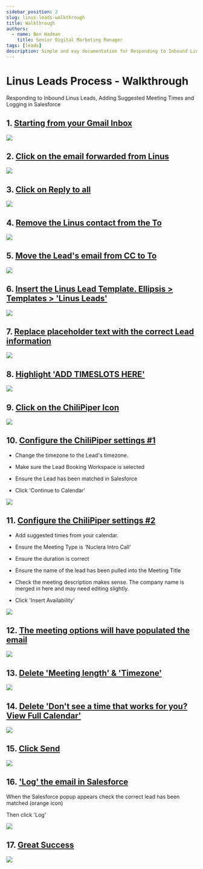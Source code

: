 ```yaml
---
sidebar_position: 2
slug: linus-leads-walkthrough
title: Walkthrough
authors:
  - name: Ben Hadman
    title: Senior Digital Marketing Manager
tags: [leads]
description: Simple and eay documentation for Responding to Inbound Linus Leads, Adding Suggested Meeting Times and Logging in Salesforce
---
```


# Linus Leads Process - Walkthrough

Responding to Inbound Linus Leads, Adding Suggested Meeting Times and Logging in Salesforce

1\. [Starting from your Gmail Inbox](https://mail.google.com/mail/u/0/#inbox)
-----------------------------------------------------------------------------

![](https://dubble-prod-01.s3.amazonaws.com/assets/a9da2592-c11b-45ab-9065-bf781f025121.png?0)

2\. [Click on the email forwarded from Linus](https://mail.google.com/mail/u/0/#inbox)
--------------------------------------------------------------------------------------

![](https://d3q7ie80jbiqey.cloudfront.net/media/image/zoom/d362ae7b-b9e3-4347-987d-e6b73bbf3261/1/54.228922526042/9.6428186907838?0)

3\. [Click on Reply to all](https://mail.google.com/mail/u/0/#inbox/FMfcgzGqRGVJwLzPFtsZvTHHHWSkpMZC)
-----------------------------------------------------------------------------------------------------

![](https://d3q7ie80jbiqey.cloudfront.net/media/image/zoom/c757137f-8048-427e-bf72-cd31f7f64d25/2.5/21.16455078125/30.314653316107?0)

4\. [Remove the Linus contact from the To](https://mail.google.com/mail/u/0/#inbox/FMfcgzGqRGVJwLzPFtsZvTHHHWSkpMZC)
--------------------------------------------------------------------------------------------------------------------

![](https://d3q7ie80jbiqey.cloudfront.net/media/image/zoom/32b70e84-fdcc-421c-8aa0-1bff42cac82d/2.5/30.718587239583/31.820292312661?0)

5\. [Move the Lead's email from CC to To](https://mail.google.com/mail/u/0/#inbox/FMfcgzGqRGVJwLzPFtsZvTHHHWSkpMZC)
-------------------------------------------------------------------------------------------------------------------

![](https://d3q7ie80jbiqey.cloudfront.net/media/image/zoom/2557d7fe-6033-480c-aba1-b4d38a82c6b8/2.5/21.378580729167/35.094005706288?0)

6\. [Insert the Linus Lead Template. Ellipsis > Templates > 'Linus Leads'](https://mail.google.com/mail/u/0/#inbox/FMfcgzGqRGVJwLzPFtsZvTHHHWSkpMZC)
----------------------------------------------------------------------------------------------------------------------------------------------------

![](https://d3q7ie80jbiqey.cloudfront.net/media/image/zoom/5cd34b01-c0a3-4cc9-ad39-f9194e4c8d8b/2.5/53.470458984375/61.361097652885?0)

7\. [Replace placeholder text with the correct Lead information](https://mail.google.com/mail/u/0/#inbox/FMfcgzGqRGVJwLzPFtsZvTHHHWSkpMZC)
------------------------------------------------------------------------------------------------------------------------------------------

![](https://d3q7ie80jbiqey.cloudfront.net/media/image/zoom/96e94e56-401a-4a98-8c25-2dc763a28dc6/2.5/17.705078125/29.776324289406?0)

8\. [Highlight 'ADD TIMESLOTS HERE'](https://mail.google.com/mail/u/0/#inbox/FMfcgzGqRGVJwLzPFtsZvTHHHWSkpMZC)
--------------------------------------------------------------------------------------------------------------

![](https://d3q7ie80jbiqey.cloudfront.net/media/image/zoom/5b95f06e-f41a-472f-a7d3-34774ea31989/1/55.228678385417/46.959113910422?0)

9\. [Click on the ChiliPiper Icon](https://mail.google.com/mail/u/0/#inbox/FMfcgzGqRGVJwLzPFtsZvTHHHWSkpMZC)
------------------------------------------------------------------------------------------------------------

![](https://d3q7ie80jbiqey.cloudfront.net/media/image/zoom/7605736b-9e21-4295-aea2-de37b2205339/2.5/21.5185546875/95.491157945736?0)

10\. [Configure the ChiliPiper settings #1](https://mail.google.com/mail/u/0/#inbox/FMfcgzGqRGVJwLzPFtsZvTHHHWSkpMZC)
---------------------------------------------------------------------------------------------------------------------

*   Change the timezone to the Lead's timezone.
    
*   Make sure the Lead Booking Workspace is selected
    
*   Ensure the Lead has been matched in Salesforce
    
*   Click 'Continue to Calendar'
    

![](https://d3q7ie80jbiqey.cloudfront.net/media/image/zoom/af61e57d-7ef0-4f1a-bfc6-e3812b093bf0/1/0/0?0)

11\. [Configure the ChiliPiper settings #2](https://mail.google.com/mail/u/0/#inbox/FMfcgzGqRGVJwLzPFtsZvTHHHWSkpMZC)
---------------------------------------------------------------------------------------------------------------------

*   Add suggested times from your calendar.
    
*   Ensure the Meeting Type is 'Nuclera Intro Call'
    
*   Ensure the duration is correct
    
*   Ensure the name of the lead has been pulled into the Meeting Title
    
*   Check the meeting description makes sense. The company name is merged in here and may need editing slightly.
    
*   Click 'Insert Availability'
    

![](https://d3q7ie80jbiqey.cloudfront.net/media/image/zoom/a38b5843-7df6-47e6-8dc1-a1af593c15e2/1/0/0?0)

12\. [The meeting options will have populated the email](https://mail.google.com/mail/u/0/#inbox/FMfcgzGqRGVJwLzPFtsZvTHHHWSkpMZC)
----------------------------------------------------------------------------------------------------------------------------------

![](https://d3q7ie80jbiqey.cloudfront.net/media/image/zoom/3393249e-6330-4456-8fc5-1d95d3173758/1/54.916178385417/69.932305124892?0)

13\. [Delete 'Meeting length' & 'Timezone'](https://mail.google.com/mail/u/0/#inbox/FMfcgzGqRGVJwLzPFtsZvTHHHWSkpMZC)
-----------------------------------------------------------------------------------------------------------------

![](https://d3q7ie80jbiqey.cloudfront.net/media/image/zoom/fc94a03b-c7dd-47c1-a88f-95ef5dfaaf0d/2.5/16.883951822917/47.174445521102?0)

14\. [Delete 'Don't see a time that works for you? View Full Calendar'](https://mail.google.com/mail/u/0/#inbox/FMfcgzGqRGVJwLzPFtsZvTHHHWSkpMZC)
-------------------------------------------------------------------------------------------------------------------------------------------------

![](https://d3q7ie80jbiqey.cloudfront.net/media/image/zoom/2ebdea07-a12c-42fd-b5e2-bb994717b075/2.5/16.883951822917/68.83377745478?0)

15\. [Click Send](https://mail.google.com/mail/u/0/#inbox/FMfcgzGqRGVJwLzPFtsZvTHHHWSkpMZC)
-------------------------------------------------------------------------------------------

![](https://d3q7ie80jbiqey.cloudfront.net/media/image/zoom/58999513-04d1-4bbe-bf68-608b086c1f15/2.5/16.883951822917/95.88649332472?0)

16\. ['Log' the email in Salesforce](https://mail.google.com/mail/u/0/#inbox/FMfcgzGqRGVJwLzPFtsZvTHHHWSkpMZC)
--------------------------------------------------------------------------------------------------------------

When the Salesforce popup appears check the correct lead has been matched (orange icon)

Then click 'Log'

![](https://d3q7ie80jbiqey.cloudfront.net/media/image/zoom/10df88a7-c03b-4138-8d92-e82aa6ad8754/1/0/0?0)

17\. [Great Success](https://mail.google.com/mail/u/0/#inbox/FMfcgzGqRGVJwLzPFtsZvTHHHWSkpMZC)
----------------------------------------------------------------------------------------------

![](https://media.tenor.com/Cyr2PR6E3kkAAAAC/sacha-baron.gif)